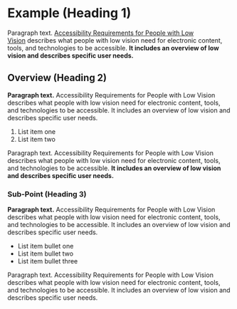 # Example (Heading 1)

Paragraph text. [Accessibility Requirements for People with Low Vision](https://w3c.github.io/low-vision-a11y-tf/requirements.html) describes what people with low vision need for electronic content, tools, and technologies to be accessible. **It includes an overview of low vision and describes specific user needs.**

## Overview (Heading 2)

**Paragraph text.** Accessibility Requirements for People with Low Vision describes what people with low vision need for electronic content, tools, and technologies to be accessible. It includes an overview of low vision and describes specific user needs.

1.  List item one
2.  List item two

Paragraph text. Accessibility Requirements for People with Low Vision describes what people with low vision need for electronic content, tools, and technologies to be accessible. **It includes an overview of low vision and describes specific user needs.**

### Sub-Point (Heading 3)

**Paragraph text.** Accessibility Requirements for People with Low Vision describes what people with low vision need for electronic content, tools, and technologies to be accessible. It includes an overview of low vision and describes specific user needs.

-   List item bullet one
-   List item bullet two
-   List item bullet three

Paragraph text. Accessibility Requirements for People with Low Vision describes what people with low vision need for electronic content, tools, and technologies to be accessible. It includes an overview of low vision and describes specific user needs.

